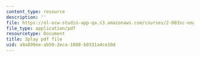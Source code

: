 ```yaml
---
content_type: resource
description: ''
file: https://ol-ocw-studio-app-qa.s3.amazonaws.com/courses/2-003sc-engineering-dynamics-fall-2011/a9a899eeab502eca1088b9331a4ce10d_Ze5nqLIYUMc.pdf
file_type: application/pdf
resourcetype: Document
title: 3play pdf file
uid: a9a899ee-ab50-2eca-1088-b9331a4ce10d
---
```

